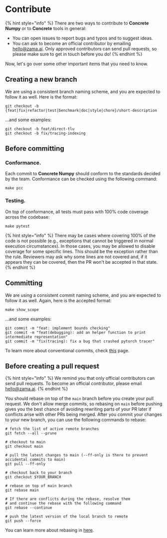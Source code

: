 # Contribute

{% hint style="info" %}
There are two ways to contribute to **Concrete Numpy** or to **Concrete** tools in general:

* You can open issues to report bugs and typos and to suggest ideas.
* You can ask to become an official contributor by emailing hello@zama.ai. Only approved contributors can send pull requests, so please make sure to get in touch before you do!
{% endhint %}

Now, let's go over some other important items that you need to know.

## Creating a new branch

We are using a consistent branch naming scheme, and you are expected to follow it as well. Here is the format:

```shell
git checkout -b {feat|fix|refactor|test|benchmark|doc|style|chore}/short-description
```

...and some examples:

```shell
git checkout -b feat/direct-tlu
git checkout -b fix/tracing-indexing
```

## Before committing

### Conformance.

Each commit to **Concrete Numpy** should conform to the standards decided by the team. Conformance can be checked using the following command:

```shell
make pcc
```

### Testing.

On top of conformance, all tests must pass with 100% code coverage across the codebase:

```shell
make pytest
```

{% hint style="info" %}
There may be cases where covering 100% of the code is not possible (e.g., exceptions that cannot be triggered in normal execution circumstances). In those cases, you may be allowed to disable coverage for some specific lines. This should be the exception rather than the rule. Reviewers may ask why some lines are not covered and, if it appears they can be covered, then the PR won't be accepted in that state.
{% endhint %}

## Committing

We are using a consistent commit naming scheme, and you are expected to follow it as well. Again, here is the accepted format:

```shell
make show_scope
```

...and some examples:

```shell
git commit -m "feat: implement bounds checking"
git commit -m "feat(debugging): add an helper function to print intermediate representation"
git commit -m "fix(tracing): fix a bug that crashed pytorch tracer"
```

To learn more about conventional commits, check [this](https://www.conventionalcommits.org/en/v1.0.0/) page.

## Before creating a pull request

{% hint style="info" %}
We remind you that only official contributors can send pull requests. To become an official contributor, please email hello@zama.ai.
{% endhint %}

You should rebase on top of the `main` branch before you create your pull request. We don't allow merge commits, so rebasing on `main` before pushing gives you the best chance of avoiding rewriting parts of your PR later if conflicts arise with other PRs being merged. After you commit your changes to your new branch, you can use the following commands to rebase:

```shell
# fetch the list of active remote branches
git fetch --all --prune

# checkout to main
git checkout main

# pull the latest changes to main (--ff-only is there to prevent accidental commits to main)
git pull --ff-only

# checkout back to your branch
git checkout $YOUR_BRANCH

# rebase on top of main branch
git rebase main

# If there are conflicts during the rebase, resolve them
# and continue the rebase with the following command
git rebase --continue

# push the latest version of the local branch to remote
git push --force
```

You can learn more about rebasing in [here](https://git-scm.com/docs/git-rebase).
